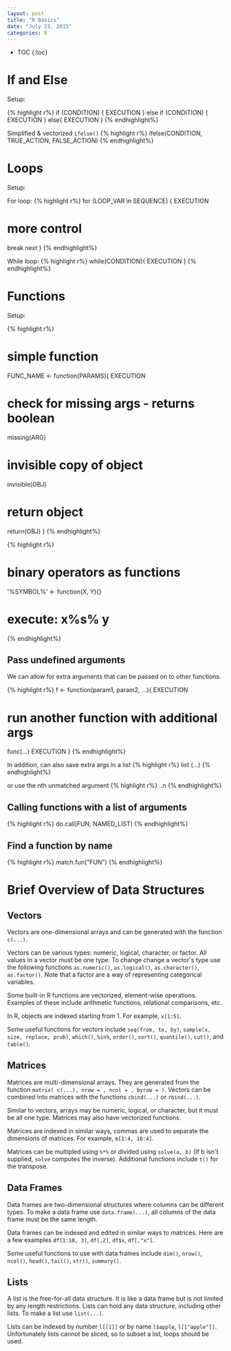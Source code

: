 ```yaml
---
layout: post
title: "R Basics"
date: "July 23, 2015"
categories: R
---
```


* TOC
{:toc}

# If and Else
Setup:

{% highlight r%}
if (CONDITION) {
  EXECUTION
} else if (CONDITION) {
  EXECUTION
} else{
  EXECUTION
}
{% endhighlight%}

Simplified & vectorized `ifelse()`
{% highlight r%}
ifelse(CONDITION, TRUE_ACTION, FALSE_ACTION)
{% endhighlight%}

# Loops
Setup:

For loop:
{% highlight r%}
for (LOOP_VAR in SEQUENCE) {
  EXECUTION
  # more control
  break
  next
}
{% endhighlight%}

While loop:
{% highlight r%}
while(CONDITION){
  EXECUTION
}
{% endhighlight%}

# Functions
Setup:

{% highlight r%}
# simple function
FUNC_NAME <- function(PARAMS){
  EXECUTION
  # check for missing args - returns boolean
  missing(ARG)
  # invisible copy of object
  invisible(OBJ)
  # return object
  return(OBJ)
}
{% endhighlight%}

{% highlight r%}
# binary operators as functions
'%SYMBOL%' <- function(X, Y){}
# execute: x%s% y
{% endhighlight%}

## Pass undefined arguments 
We can allow for extra arguments that can be passed on to other functions. 

{% highlight r%}
f <- function(param1, param2, ...){
  EXECUTION
  # run another function with additional args
  func(...)
  EXECUTION
}
{% endhighlight%}

In addition, can also save extra args in a list
{% highlight r%}
list (...)
{% endhighlight%}

or use the nth unmatched argument
{% highlight r%}
..n
{% endhighlight%}

## Calling functions with a list of arguments
{% highlight r%}
do.call(FUN, NAMED_LIST)
{% endhighlight%}

## Find a function by name
{% highlight r%}
match.fun("FUN")
{% endhighlight%}

# Brief Overview of Data Structures

## Vectors
Vectors are one-dimensional arrays and can be generated with the function `c(...)`. 

Vectors can be various types: numeric, logical, character, or factor. All values in a vector must be one type. To change change a vector's type use the following functions `as.numeric()`, `as.logical()`, `as.character()`, `as.factor()`. Note that a factor are a way of representing categorical variables.

Some built-in R functions are vectorized, element-wise operations. Examples of these include arithmetic functions, relational comparisons, etc.

In R, objects are indexed starting from 1. For example, `x[1:5]`.

Some useful functions for vectors include `seq(from, to, by)`, `sample(x, size, replace, prob)`, `which()`, `%in%`, `order()`, `sort()`, `quantile()`, `cut()`, and `table()`.

## Matrices
Matrices are multi-dimensional arrays. They are generated from the function `matrix( c(...), nrow = , ncol = , byrow = )`. Vectors can be combined into matrices with the functions `cbind(...)` or `rbind(...)`.

Similar to vectors, arrays may be numeric, logical, or character, but it must be all one type. Matrices may also have vectorized functions. 

Matrices are indexed in similar ways, commas are used to separate the dimensions of matrices. For example, `m[1:4, 10:4]`.

Matrices can be multipled using `%*%` or divided using `solve(a, b)` (If b isn't supplied, `solve` computes the inverse). Additional functions include `t()` for the transpose.

## Data Frames
Data frames are two-dimensional structures where columns can be different types. To make a data frame use `data.frame(...)`, all columns of the data frame must be the same length. 

Data frames can be indexed and edited in similar ways to matrices. Here are a few examples `df[1:10, 3]`, `df[,2]`, `df$x`, `df[,"x"]`. 

Some useful functions to use with data frames include `dim()`, `nrow()`, `ncol()`, `head()`, `tail()`, `str()`, `summary()`.

## Lists
A list is the free-for-all data structure. It is like a data frame but is not limited by any length restrictions. Lists can hold any data structure, including other lists. To make a list use `list(...)`. 

Lists can be indexed by number `l[[1]]` or by name `l$apple`, `l[["apple"]]`. Unfortunately lists cannot be sliced, so to subset a list, loops should be used. 
